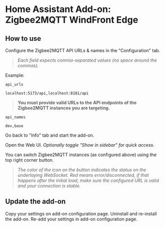 # Home Assistant Add-on: Zigbee2MQTT WindFront Edge

## How to use

Configure the Zigbee2MQTT API URLs & names in the "Configuration" tab.

> _Each field expects comma-separated values (no space around the commas)._

Example:

`api_urls`
```
localhost:5173/api,localhost:8181/api
```

> **You must provide valid URLs to the API endpoints of the Zigbee2MQTT instances you are targeting.**

`api_names`
```
dev,base
```

Go back to "Info" tab and start the add-on.

Open the Web UI. _Optionally toggle "Show in sidebar" for quick access._

You can switch Zigbee2MQTT instances (as configured above) using the top right corner button.

> _The color of the icon on the button indicates the status on the underlaying WebSocket. Red means error/disconnected, if that happens after the initial load, make sure the configured URL is valid and your connection is stable._

## Update the add-on

Copy your settings on add-on configuration page.
Uninstall and re-install the add-on.
Re-add your settings in add-on configuration page.
